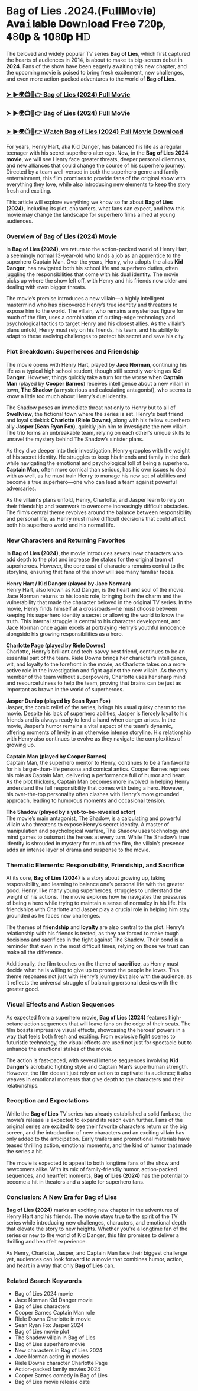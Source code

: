 # Bag of Lies .2024.(𝐅𝚞𝐥𝐥𝐌𝐨𝚟𝐢𝐞) 𝐀𝐯𝐚𝚒𝐥𝐚𝐛𝐥𝐞 𝐃𝐨𝐰𝚗𝐥𝐨𝐚𝐝 𝐅𝐫𝚎𝐞 𝟕𝟸𝟎𝐩, 𝟒𝟾𝟎𝐩 & 𝟏𝟎𝟾𝟎𝐩 𝐇𝙳

The beloved and widely popular TV series **Bag of Lies**, which first captured the hearts of audiences in 2014, is about to make its big-screen debut in **2024**. Fans of the show have been eagerly awaiting this new chapter, and the upcoming movie is poised to bring fresh excitement, new challenges, and even more action-packed adventures to the world of **Bag of Lies**.

<h3><a href="https://bit.ly/3EnEyC5">➤ ►🌍📺📱👉 Bag of Lies (2024) F𝚞ll Mo𝚟ie</a></h3>

<h3><a href="https://bit.ly/3EnEyC5">➤ ►🌍📺📱👉 Bag of Lies (2024) F𝚞ll Mo𝚟ie</a></h3>

<h3><a href="https://bit.ly/3EnEyC5">➤ ►🌍📺📱👉 W𝚊tch Bag of Lies (2024) F𝚞ll Mo𝚟ie Downl𝚘ad</a></h3>

For years, Henry Hart, aka Kid Danger, has balanced his life as a regular teenager with his secret superhero alter ego. Now, in the **Bag of Lies 2024 movie**, we will see Henry face greater threats, deeper personal dilemmas, and new alliances that could change the course of his superhero journey. Directed by a team well-versed in both the superhero genre and family entertainment, this film promises to provide fans of the original show with everything they love, while also introducing new elements to keep the story fresh and exciting.

This article will explore everything we know so far about **Bag of Lies (2024)**, including its plot, characters, what fans can expect, and how this movie may change the landscape for superhero films aimed at young audiences.

### Overview of Bag of Lies (2024) Movie

In **Bag of Lies (2024)**, we return to the action-packed world of Henry Hart, a seemingly normal 13-year-old who lands a job as an apprentice to the superhero Captain Man. Over the years, Henry, who adopts the alias **Kid Danger**, has navigated both his school life and superhero duties, often juggling the responsibilities that come with his dual identity. The movie picks up where the show left off, with Henry and his friends now older and dealing with even bigger threats.

The movie’s premise introduces a new villain—a highly intelligent mastermind who has discovered Henry’s true identity and threatens to expose him to the world. The villain, who remains a mysterious figure for much of the film, uses a combination of cutting-edge technology and psychological tactics to target Henry and his closest allies. As the villain’s plans unfold, Henry must rely on his friends, his team, and his ability to adapt to these evolving challenges to protect his secret and save his city.

### Plot Breakdown: Superheroes and Friendship

The movie opens with Henry Hart, played by **Jace Norman**, continuing his life as a typical high school student, though still secretly working as **Kid Danger**. However, things quickly take a turn for the worse when **Captain Man** (played by **Cooper Barnes**) receives intelligence about a new villain in town, **The Shadow** (a mysterious and calculating antagonist), who seems to know a little too much about Henry’s dual identity.

The Shadow poses an immediate threat not only to Henry but to all of **Swellview**, the fictional town where the series is set. Henry's best friend and loyal sidekick **Charlotte (Riele Downs)**, along with his fellow superhero ally **Jasper (Sean Ryan Fox)**, quickly join him to investigate the new villain. The trio forms an unbreakable team, relying on each other's unique skills to unravel the mystery behind The Shadow’s sinister plans.

As they dive deeper into their investigation, Henry grapples with the weight of his secret identity. He struggles to keep his friends and family in the dark while navigating the emotional and psychological toll of being a superhero. **Captain Man**, often more comical than serious, has his own issues to deal with as well, as he must train Henry to manage his new set of abilities and become a true superhero—one who can lead a team against powerful adversaries.

As the villain's plans unfold, Henry, Charlotte, and Jasper learn to rely on their friendship and teamwork to overcome increasingly difficult obstacles. The film’s central theme revolves around the balance between responsibility and personal life, as Henry must make difficult decisions that could affect both his superhero world and his normal life.

### New Characters and Returning Favorites

In **Bag of Lies (2024)**, the movie introduces several new characters who add depth to the plot and increase the stakes for the original team of superheroes. However, the core cast of characters remains central to the storyline, ensuring that fans of the show will see many familiar faces.

**Henry Hart / Kid Danger (played by Jace Norman)**  
Henry Hart, also known as Kid Danger, is the heart and soul of the movie. Jace Norman returns to his iconic role, bringing both the charm and the vulnerability that made the character beloved in the original TV series. In the movie, Henry finds himself at a crossroads—he must choose between keeping his superhero identity a secret or allowing the world to know the truth. This internal struggle is central to his character development, and Jace Norman once again excels at portraying Henry’s youthful innocence alongside his growing responsibilities as a hero.

**Charlotte Page (played by Riele Downs)**  
Charlotte, Henry’s brilliant and tech-savvy best friend, continues to be an essential part of the team. Riele Downs brings her character’s intelligence, wit, and loyalty to the forefront in the movie, as Charlotte takes on a more active role in the investigation and fight against the new villain. As the only member of the team without superpowers, Charlotte uses her sharp mind and resourcefulness to help the team, proving that brains can be just as important as brawn in the world of superheroes.

**Jasper Dunlop (played by Sean Ryan Fox)**  
Jasper, the comic relief of the series, brings his usual quirky charm to the movie. Despite his lack of superhero abilities, Jasper is fiercely loyal to his friends and is always ready to lend a hand when danger arises. In the movie, Jasper’s humor remains a vital aspect of the team’s dynamic, offering moments of levity in an otherwise intense storyline. His relationship with Henry also continues to evolve as they navigate the complexities of growing up.

**Captain Man (played by Cooper Barnes)**  
Captain Man, the superhero mentor to Henry, continues to be a fan favorite for his larger-than-life persona and comical antics. Cooper Barnes reprises his role as Captain Man, delivering a performance full of humor and heart. As the plot thickens, Captain Man becomes more involved in helping Henry understand the full responsibility that comes with being a hero. However, his over-the-top personality often clashes with Henry’s more grounded approach, leading to humorous moments and occasional tension.

**The Shadow (played by a yet-to-be-revealed actor)**  
The movie’s main antagonist, The Shadow, is a calculating and powerful villain who threatens to expose Henry’s secret identity. A master of manipulation and psychological warfare, The Shadow uses technology and mind games to outsmart the heroes at every turn. While The Shadow’s true identity is shrouded in mystery for much of the film, the villain’s presence adds an intense layer of drama and suspense to the movie.

### Thematic Elements: Responsibility, Friendship, and Sacrifice

At its core, **Bag of Lies (2024)** is a story about growing up, taking responsibility, and learning to balance one’s personal life with the greater good. Henry, like many young superheroes, struggles to understand the weight of his actions. The movie explores how he navigates the pressures of being a hero while trying to maintain a sense of normalcy in his life. His friendships with Charlotte and Jasper play a crucial role in helping him stay grounded as he faces new challenges.

The themes of **friendship** and **loyalty** are also central to the plot. Henry’s relationship with his friends is tested, as they are forced to make tough decisions and sacrifices in the fight against The Shadow. Their bond is a reminder that even in the most difficult times, relying on those we trust can make all the difference.

Additionally, the film touches on the theme of **sacrifice**, as Henry must decide what he is willing to give up to protect the people he loves. This theme resonates not just with Henry’s journey but also with the audience, as it reflects the universal struggle of balancing personal desires with the greater good.

### Visual Effects and Action Sequences

As expected from a superhero movie, **Bag of Lies (2024)** features high-octane action sequences that will leave fans on the edge of their seats. The film boasts impressive visual effects, showcasing the heroes’ powers in a way that feels both fresh and exciting. From explosive fight scenes to futuristic technology, the visual effects are used not just for spectacle but to enhance the emotional stakes of the movie.

The action is fast-paced, with several intense sequences involving **Kid Danger’s** acrobatic fighting style and Captain Man’s superhuman strength. However, the film doesn’t just rely on action to captivate its audience; it also weaves in emotional moments that give depth to the characters and their relationships.

### Reception and Expectations

While the **Bag of Lies** TV series has already established a solid fanbase, the movie’s release is expected to expand its reach even further. Fans of the original series are excited to see their favorite characters return on the big screen, and the introduction of new characters and an exciting villain has only added to the anticipation. Early trailers and promotional materials have teased thrilling action, emotional moments, and the kind of humor that made the series a hit.

The movie is expected to appeal to both longtime fans of the show and newcomers alike. With its mix of family-friendly humor, action-packed sequences, and heartfelt moments, **Bag of Lies (2024)** has the potential to become a hit in theaters and a staple for superhero fans.

### Conclusion: A New Era for Bag of Lies

**Bag of Lies (2024)** marks an exciting new chapter in the adventures of Henry Hart and his friends. The movie stays true to the spirit of the TV series while introducing new challenges, characters, and emotional depth that elevate the story to new heights. Whether you're a longtime fan of the series or new to the world of Kid Danger, this film promises to deliver a thrilling and heartfelt experience.

As Henry, Charlotte, Jasper, and Captain Man face their biggest challenge yet, audiences can look forward to a movie that combines humor, action, and heart in a way that only **Bag of Lies** can.

### Related Search Keywords

- Bag of Lies 2024 movie  
- Jace Norman Kid Danger movie  
- Bag of Lies characters  
- Cooper Barnes Captain Man role  
- Riele Downs Charlotte in movie  
- Sean Ryan Fox Jasper 2024  
- Bag of Lies movie plot  
- The Shadow villain in Bag of Lies  
- Bag of Lies superhero movie  
- New characters in Bag of Lies 2024  
- Jace Norman acting in movies  
- Riele Downs character Charlotte Page  
- Action-packed family movies 2024  
- Cooper Barnes comedy in Bag of Lies  
- Bag of Lies movie release date
